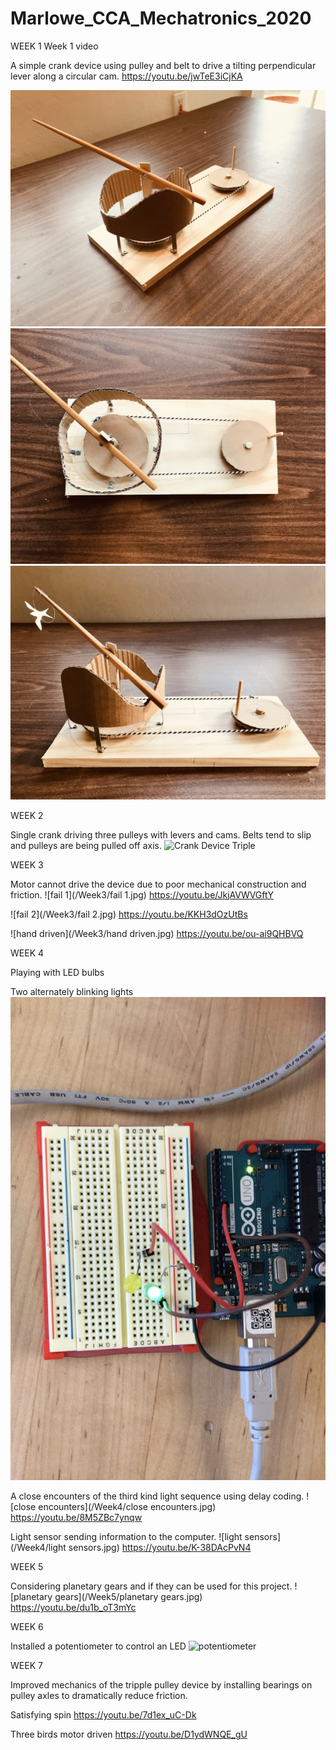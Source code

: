 # Marlowe_CCA_Mechatronics_2020

WEEK 1
Week 1 video

A simple crank device using pulley and belt to drive a tilting perpendicular lever along a circular cam.
https://youtu.be/jwTeE3iCjKA

![Crank Device](/Week1/CrankDevice1.jpg)
![Crank Device](/Week1/CrankDevice2.jpg)
![Crank Device](/Week1/CrankDevice3.jpg)

WEEK 2

Single crank driving three pulleys with levers and cams. Belts tend to slip and pulleys are being pulled off axis. 
![Crank Device Triple](/Week2/CrankDeviceTriple.gif)

WEEK 3

Motor cannot drive the device due to poor mechanical construction and friction.
![fail 1](/Week3/fail 1.jpg)
https://youtu.be/JkjAVWVGftY

![fail 2](/Week3/fail 2.jpg)
https://youtu.be/KKH3dOzUtBs

![hand driven](/Week3/hand driven.jpg)
https://youtu.be/ou-ai9QHBVQ

WEEK 4

Playing with LED bulbs

Two alternately blinking lights
![blinking](/Week4/blinking.jpg)

A close encounters of the third kind light sequence using delay coding.
![close encounters](/Week4/close encounters.jpg)
https://youtu.be/8M5ZBc7ynqw

Light sensor sending information to the computer.
![light sensors](/Week4/light sensors.jpg)
https://youtu.be/K-38DAcPvN4

WEEK 5

Considering planetary gears and if they can be used for this project.
![planetary gears](/Week5/planetary gears.jpg)
https://youtu.be/du1b_oT3mYc

WEEK 6

Installed a potentiometer to control an LED
![potentiometer](/Week5/potentiometer.jpg)

WEEK 7

Improved mechanics of the tripple pulley device by installing bearings on pulley axles to dramatically reduce friction.

Satisfying spin
https://youtu.be/7d1ex_uC-Dk

Three birds motor driven
https://youtu.be/D1ydWNQE_gU

